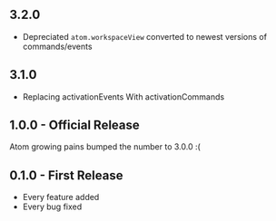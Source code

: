## 3.2.0
- Depreciated `atom.workspaceView` converted to newest versions of commands/events

## 3.1.0
- Replacing activationEvents With activationCommands

## 1.0.0 - Official Release

Atom growing pains bumped the number to 3.0.0 :(

## 0.1.0 - First Release
* Every feature added
* Every bug fixed
